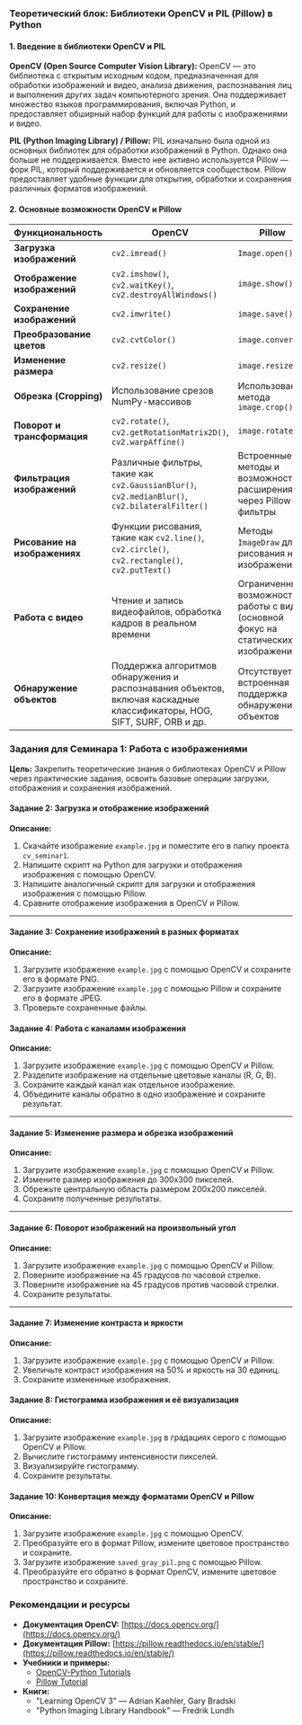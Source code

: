 ### Теоретический блок: Библиотеки OpenCV и PIL (Pillow) в Python

#### **1. Введение в библиотеки OpenCV и PIL**

**OpenCV (Open Source Computer Vision Library):**
OpenCV — это библиотека с открытым исходным кодом, предназначенная для обработки изображений и видео, анализа движения, распознавания лиц и выполнения других задач компьютерного зрения. Она поддерживает множество языков программирования, включая Python, и предоставляет обширный набор функций для работы с изображениями и видео.

**PIL (Python Imaging Library) / Pillow:**
PIL изначально была одной из основных библиотек для обработки изображений в Python. Однако она больше не поддерживается. Вместо нее активно используется Pillow — форк PIL, который поддерживается и обновляется сообществом. Pillow предоставляет удобные функции для открытия, обработки и сохранения различных форматов изображений.

#### **2. Основные возможности OpenCV и Pillow**

| **Функциональность**         | **OpenCV**                                                                                                                                          | **Pillow**                                                                                                                                          |
|------------------------------|------------------------------------------------------------------------------------------------------------------------------------------------------|-----------------------------------------------------------------------------------------------------------------------------------------------------|
| **Загрузка изображений**     | `cv2.imread()`                                                                                                                                       | `Image.open()`                                                                                                                                      |
| **Отображение изображений**  | `cv2.imshow()`, `cv2.waitKey()`, `cv2.destroyAllWindows()`                                                                                        | `image.show()`                                                                                                                                      |
| **Сохранение изображений**   | `cv2.imwrite()`                                                                                                                                       | `image.save()`                                                                                                                                      |
| **Преобразование цветов**    | `cv2.cvtColor()`                                                                                                                                      | `image.convert()`                                                                                                                                   |
| **Изменение размера**        | `cv2.resize()`                                                                                                                                         | `image.resize()`                                                                                                                                     |
| **Обрезка (Cropping)**       | Использование срезов NumPy-массивов                                                                                                                  | Использование метода `image.crop()`                                                                                                                  |
| **Поворот и трансформация**  | `cv2.rotate()`, `cv2.getRotationMatrix2D()`, `cv2.warpAffine()`                                                                                      | `image.rotate()`                                                                                                                                     |
| **Фильтрация изображений**   | Различные фильтры, такие как `cv2.GaussianBlur()`, `cv2.medianBlur()`, `cv2.bilateralFilter()`                                                         | Встроенные методы и возможности расширения через Pillow-фильтры                                                                                        |
| **Рисование на изображениях**| Функции рисования, такие как `cv2.line()`, `cv2.circle()`, `cv2.rectangle()`, `cv2.putText()`                                                           | Методы `ImageDraw` для рисования на изображениях                                                                                                     |
| **Работа с видео**           | Чтение и запись видеофайлов, обработка кадров в реальном времени                                                                                     | Ограниченные возможности работы с видео (основной фокус на статических изображениях)                                                                 |
| **Обнаружение объектов**     | Поддержка алгоритмов обнаружения и распознавания объектов, включая каскадные классификаторы, HOG, SIFT, SURF, ORB и др.                                | Отсутствует встроенная поддержка обнаружения объектов                                                                                                 |



### Задания для Семинара 1: Работа с изображениями

**Цель:** Закрепить теоретические знания о библиотеках OpenCV и Pillow через практические задания, освоить базовые операции загрузки, отображения и сохранения изображений.


#### **Задание 2: Загрузка и отображение изображений**

**Описание:**
1. Скачайте изображение `example.jpg` и поместите его в папку проекта `cv_seminar1`.
2. Напишите скрипт на Python для загрузки и отображения изображения с помощью OpenCV.
3. Напишите аналогичный скрипт для загрузки и отображения изображения с помощью Pillow.
4. Сравните отображение изображения в OpenCV и Pillow.

---

#### **Задание 3: Сохранение изображений в разных форматах**

**Описание:**
1. Загрузите изображение `example.jpg` с помощью OpenCV и сохраните его в формате PNG.
2. Загрузите изображение `example.jpg` с помощью Pillow и сохраните его в формате JPEG.
3. Проверьте сохраненные файлы.


#### **Задание 4: Работа с каналами изображения**

**Описание:**
1. Загрузите изображение `example.jpg` с помощью OpenCV и Pillow.
2. Разделите изображение на отдельные цветовые каналы (R, G, B).
3. Сохраните каждый канал как отдельное изображение.
4. Объедините каналы обратно в одно изображение и сохраните результат.


---

#### **Задание 5: Изменение размера и обрезка изображений**

**Описание:**
1. Загрузите изображение `example.jpg` с помощью OpenCV и Pillow.
2. Измените размер изображения до 300x300 пикселей.
3. Обрежьте центральную область размером 200x200 пикселей.
4. Сохраните полученные результаты.


---

#### **Задание 6: Поворот изображений на произвольный угол**

**Описание:**
1. Загрузите изображение `example.jpg` с помощью OpenCV и Pillow.
2. Поверните изображение на 45 градусов по часовой стрелке.
3. Поверните изображение на 45 градусов против часовой стрелки.
4. Сохраните результаты.


---

#### **Задание 7: Изменение контраста и яркости**

**Описание:**
1. Загрузите изображение `example.jpg` с помощью OpenCV и Pillow.
2. Увеличьте контраст изображения на 50% и яркость на 30 единиц.
3. Сохраните измененные изображения.



#### **Задание 8: Гистограмма изображения и её визуализация**

**Описание:**
1. Загрузите изображение `example.jpg` в градациях серого с помощью OpenCV и Pillow.
2. Вычислите гистограмму интенсивности пикселей.
3. Визуализируйте гистограмму.
4. Сохраните результаты.



#### **Задание 10: Конвертация между форматами OpenCV и Pillow**

**Описание:**
1. Загрузите изображение `example.jpg` с помощью OpenCV.
2. Преобразуйте его в формат Pillow, измените цветовое пространство и сохраните.
3. Загрузите изображение `saved_gray_pil.png` с помощью Pillow.
4. Преобразуйте его обратно в формат OpenCV, измените цветовое пространство и сохраните.


### Рекомендации и ресурсы

- **Документация OpenCV:** [https://docs.opencv.org/](https://docs.opencv.org/)
- **Документация Pillow:** [https://pillow.readthedocs.io/en/stable/](https://pillow.readthedocs.io/en/stable/)
- **Учебники и примеры:**
  - [OpenCV-Python Tutorials](https://docs.opencv.org/master/d6/d00/tutorial_py_root.html)
  - [Pillow Tutorial](https://pillow.readthedocs.io/en/stable/handbook/tutorial.html)
- **Книги:**
  - "Learning OpenCV 3" — Adrian Kaehler, Gary Bradski
  - "Python Imaging Library Handbook" — Fredrik Lundh

